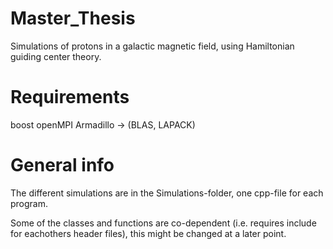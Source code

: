 # Master_Thesis
Simulations of protons in a galactic magnetic field, using Hamiltonian guiding center theory.

# Requirements
boost openMPI
Armadillo -> (BLAS, LAPACK)


# General info

The different simulations are in the Simulations-folder, one cpp-file for each program.

Some of the classes and functions are co-dependent (i.e. requires include for eachothers header files), this might be changed at a later point.
